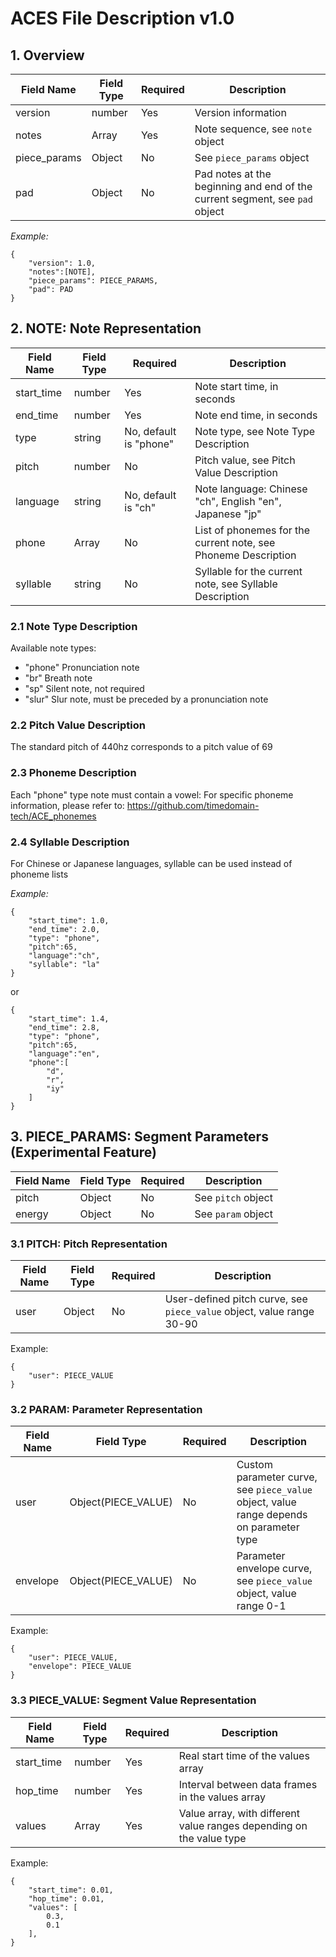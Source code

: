 # ACES File Description v1.0

## 1. Overview

| Field Name | Field Type | Required | Description |
| --- | --- | --- | --- |
| version | number | Yes | Version information |
| notes | Array | Yes | Note sequence, see `note` object |
| piece_params | Object | No | See `piece_params` object |
| pad | Object | No | Pad notes at the beginning and end of the current segment, see `pad` object |

*Example:*

```
{
    "version": 1.0, 
    "notes":[NOTE],
    "piece_params": PIECE_PARAMS,
    "pad": PAD
}
```

## 2. NOTE: Note Representation

| Field Name | Field Type | Required | Description |
| --- | --- | --- | --- |
| start_time | number | Yes | Note start time, in seconds |
| end_time | number | Yes | Note end time, in seconds  |
| type | string | No, default is "phone" | Note type, see Note Type Description |
| pitch | number | No | Pitch value, see Pitch Value Description |
| language | string | No, default is "ch" | Note language: Chinese "ch", English "en", Japanese "jp" |
| phone | Array | No | List of phonemes for the current note, see Phoneme Description |
| syllable | string | No | Syllable for the current note, see Syllable Description |

### 2.1 Note Type Description
Available note types: 
 + "phone"  Pronunciation note
 + "br" Breath note
 + "sp" Silent note, not required
 + "slur" Slur note, must be preceded by a pronunciation note
### 2.2 Pitch Value Description
The standard pitch of 440hz corresponds to a pitch value of 69
### 2.3 Phoneme Description
Each "phone" type note must contain a vowel: For specific phoneme information, please refer to: https://github.com/timedomain-tech/ACE_phonemes
### 2.4 Syllable Description
For Chinese or Japanese languages, syllable can be used instead of phoneme lists

*Example:*

```
{
    "start_time": 1.0,
    "end_time": 2.0,
    "type": "phone",
    "pitch":65,
    "language":"ch",
    "syllable": "la"
}
```
or
```
{
    "start_time": 1.4,
    "end_time": 2.8,
    "type": "phone",
    "pitch":65,
    "language":"en",
    "phone":[
        "d",
        "r",
        "iy"
    ]
}
```

## 3. PIECE_PARAMS: Segment Parameters (Experimental Feature)

| Field Name | Field Type | Required | Description |
| --- | --- | --- | --- |
| pitch | Object | No | See `pitch` object |
| energy | Object | No | See `param` object |

### 3.1 PITCH: Pitch Representation

| Field Name | Field Type | Required | Description |
| --- | --- | --- | --- |
| user | Object | No | User-defined pitch curve, see `piece_value` object, value range 30-90 |

Example:

```
{
    "user": PIECE_VALUE
}
```

### 3.2 PARAM: Parameter Representation

| Field Name | Field Type | Required | Description |
| --- | --- | --- | --- |
| user | Object(PIECE_VALUE) | No | Custom parameter curve, see `piece_value` object, value range depends on parameter type |
| envelope | Object(PIECE_VALUE) | No | Parameter envelope curve, see `piece_value` object, value range 0-1 |

Example:

```
{
    "user": PIECE_VALUE,
    "envelope": PIECE_VALUE
}
```

### 3.3 PIECE_VALUE: Segment Value Representation

| Field Name | Field Type | Required | Description |
| --- | --- | --- | --- |
| start_time | number | Yes | Real start time of the values array |
| hop_time | number | Yes | Interval between data frames in the values array |
| values | Array | Yes | Value array, with different value ranges depending on the value type |

Example:

```
{
    "start_time": 0.01,
    "hop_time": 0.01,
    "values": [
        0.3,
        0.1
    ],
}
```